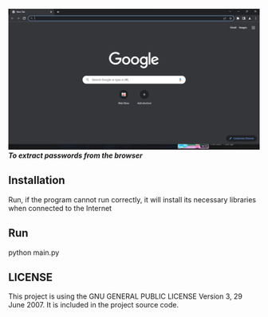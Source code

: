 ![logo](logo.png)
***To extract passwords from the browser***
## Installation
Run, if the program cannot run correctly, it will install its necessary libraries when connected to the Internet
## Run
python main.py
## LICENSE
This project is using the GNU GENERAL PUBLIC LICENSE Version 3, 29 June 2007. It is included in the project source code.